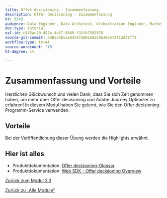 ```yaml
---
title: Offer decisioning - Zusammenfassung
description: Offer decisioning - Zusammenfassung
kt: 5342
audience: Data Engineer, Data Architect, Orchestration Engineer, Marketer
doc-type: tutorial
exl-id: c545ac20-497e-4e37-8649-f32fb7592978
source-git-commit: 348554b5a2d43d7a882e8259b39a57af13d41ff4
workflow-type: tm+mt
source-wordcount: '75'
ht-degree: 1%

---
```


# Zusammenfassung und Vorteile

Herzlichen Glückwunsch und vielen Dank, dass Sie sich Zeit genommen haben, um mehr über Offer decisioning und Adobe Journey Optimizer zu erfahren!
In diesem Modul haben Sie gelernt, wie Sie den Offer decisioning-Programm-Service verwenden.

## Vorteile

Bei der Veröffentlichung dieser Übung werden die Highlights erwähnt.

## Hier ist alles

- Produktdokumentation: [Offer decisioning-Glossar](https://experienceleague.adobe.com/docs/journey-optimizer/using/offer-decisioniong/get-started-decision/starting-offer-decisioning.html#glossary?lang=de)
- Produktdokumentation: [Web SDK - Offer decisioning Overview](https://experienceleague.adobe.com/docs/experience-platform/edge/personalization/offer-decisioning/offer-decisioning-overview.html?lang=de)

[Zurück zum Modul 3.3](./offer-decisioning.md)

[Zurück zu „Alle Module“](../../../overview.md)
